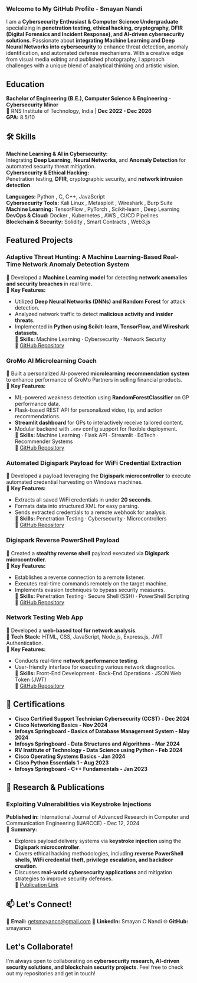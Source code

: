 ###  Welcome to My GitHub Profile - Smayan Nandi

I am a **Cybersecurity Enthusiast & Computer Science Undergraduate** specializing in **penetration testing, ethical hacking, cryptography, DFIR (Digital Forensics and Incident Response), and AI-driven cybersecurity solutions**. Passionate about **integrating Machine Learning and Deep Neural Networks into cybersecurity** to enhance threat detection, anomaly identification, and automated defense mechanisms. With a creative edge from visual media editing and published photography, I approach challenges with a unique blend of analytical thinking and artistic vision.



##  Education

 **Bachelor of Engineering (B.E.), Computer Science & Engineering - Cybersecurity Minor**  
📍 RNS Institute of Technology, India | **Dec 2022 - Dec 2026**  
 **GPA:** 8.5/10



## 🛠️ Skills

  **Machine Learning & AI in Cybersecurity:**  
Integrating **Deep Learning**, **Neural Networks**, and **Anomaly Detection** for automated security threat mitigation.  
 **Cybersecurity & Ethical Hacking:**  
Penetration testing, **DFIR**, cryptographic security, and **network intrusion detection**.  

**Languages:** Python , C, C++, JavaScript  
**Cybersecurity Tools:** Kali Linux , Metasploit , Wireshark , Burp Suite   
**Machine Learning:** TensorFlow , PyTorch , Scikit-learn , Deep Learning  
**DevOps & Cloud:** Docker , Kubernetes , AWS , CI/CD Pipelines  
**Blockchain & Security:** Solidity , Smart Contracts , Web3.js   



##  Featured Projects

###  **Adaptive Threat Hunting: A Machine Learning-Based Real-Time Network Anomaly Detection System**
🔹 Developed a **Machine Learning model** for detecting **network anomalies and security breaches** in real time.  
🔹 **Key Features:**  
  - Utilized **Deep Neural Networks (DNNs) and Random Forest** for attack detection.  
  - Analyzed network traffic to detect **malicious activity and insider threats**.  
  - Implemented in **Python using Scikit-learn, TensorFlow, and Wireshark datasets**.  
🔹 **Skills:** Machine Learning · Cybersecurity · Network Security  
🔗 [GitHub Repository](https://github.com/smayancn/threat-hunter/tree/v1)

###  **GroMo AI Microlearning Coach**
🔹 Built a personalized AI-powered **microlearning recommendation system** to enhance performance of GroMo Partners in selling financial products.  
🔹 **Key Features:**  
  - ML-powered weakness detection using **RandomForestClassifier** on GP performance data.  
  - Flask-based REST API for personalized video, tip, and action recommendations.  
  - **Streamlit dashboard** for GPs to interactively receive tailored content.  
  - Modular backend with `.env` config support for flexible deployment.  
🔹 **Skills:** Machine Learning · Flask API · Streamlit · EdTech · Recommender Systems  
🔗 [GitHub Repository](https://github.com/smayancn/GroMo-AI-microlearning-coach)

###  **Automated Digispark Payload for WiFi Credential Extraction**
🔹 Developed a payload leveraging the **Digispark microcontroller** to execute automated credential harvesting on Windows machines.  
🔹 **Key Features:**  
  - Extracts all saved WiFi credentials in under **20 seconds**.  
  - Formats data into structured XML for easy parsing.  
  - Sends extracted credentials to a remote webhook for analysis.  
🔹 **Skills:** Penetration Testing · Cybersecurity · Microcontrollers  
🔗 [GitHub Repository](https://github.com/smayancn/digispark-payloads)

###  **Digispark Reverse PowerShell Payload**
🔹 Created a **stealthy reverse shell** payload executed via **Digispark microcontroller**.  
🔹 **Key Features:**  
  - Establishes a reverse connection to a remote listener.  
  - Executes real-time commands remotely on the target machine.  
  - Implements evasion techniques to bypass security measures.  
🔹 **Skills:** Penetration Testing · Secure Shell (SSH) · PowerShell Scripting  
🔗 [GitHub Repository](https://github.com/smayancn/digispark-payloads)

###  **Network Testing Web App**
🔹 Developed a **web-based tool for network analysis**.  
🔹 **Tech Stack:** HTML, CSS, JavaScript, Node.js, Express.js, JWT Authentication.  
🔹 **Key Features:**  
  - Conducts real-time **network performance testing**.  
  - User-friendly interface for executing various network diagnostics.  
🔹 **Skills:** Front-End Development · Back-End Operations · JSON Web Token (JWT)  
🔗 [GitHub Repository](https://github.com/smayancn/network-testing-web-app)




## 🔖 Certifications
- **Cisco Certified Support Technician Cybersecurity (CCST) - Dec 2024**
- **Cisco Networking Basics - Nov 2024**
- **Infosys Springboard - Basics of Database Management System - May 2024**
- **Infosys Springboard - Data Structures and Algorithms - Mar 2024**
- **RV Institute of Technology - Data Science using Python - Feb 2024**
- **Cisco Operating Systems Basics - Jan 2024**
- **Cisco Python Essentials 1 - Aug 2023**
- **Infosys Springboard - C++ Fundamentals - Jan 2023**



## 📜 Research & Publications

### **Exploiting Vulnerabilities via Keystroke Injections**
 **Published in:** International Journal of Advanced Research in Computer and Communication Engineering (IJARCCE) - Dec 12, 2024  
🔹 **Summary:**  
  - Explores payload delivery systems via **keystroke injection** using the **Digispark microcontroller**.  
  - Covers ethical hacking methodologies, including **reverse PowerShell shells, WiFi credential theft, privilege escalation, and backdoor creation**.  
  - Discusses **real-world cybersecurity applications** and mitigation strategies to improve security defenses.  
🔗 [Publication Link](https://ijarcce.com/papers/exploiting-vulnerabilities-using-keystroke-injections/)



## 📫 Let's Connect!
📧 **Email:** getsmayancn@gmail.com 
🔗 **LinkedIn:** Smayan C Nandi
🌐 **GitHub:** smayancn



##  Let's Collaborate!
I'm always open to collaborating on **cybersecurity research, AI-driven security solutions, and blockchain security projects**. Feel free to check out my repositories and get in touch!

 
